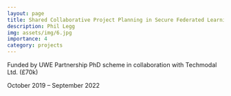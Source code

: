 ```yaml
---
layout: page
title: Shared Collaborative Project Planning in Secure Federated Learning Environments
description: Phil Legg
img: assets/img/6.jpg
importance: 4
category: projects
---
```


Funded by UWE Partnership PhD scheme in collaboration with Techmodal Ltd. (£70k)

October 2019 – September 2022